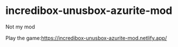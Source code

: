 # incredibox-unusbox-azurite-mod
Not my mod
 
Play the game:https://incredibox-unusbox-azurite-mod.netlify.app/
